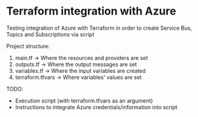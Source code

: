 # Terraform integration with Azure

Testing integration of Azure with Terraform in order to create Service Bus, Topics and Subscriptions via script

Project structure:

1. main.tf -> Where the resources and providers are set
2. outputs.tf -> Where the output messages are set
3. variables.tf -> Where the input variables are created
4. terraform.tfvars -> Where variables' values are set


TODO:
  - Execution script (with terraform.tfvars as an argument)
  - Instructions to integrate Azure credentials/information into script 
 
